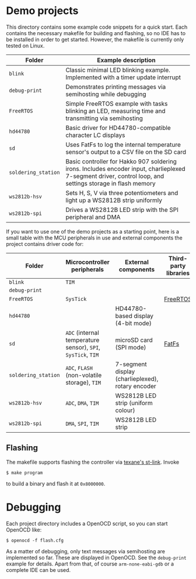 # Demo projects

This directory contains some example code snippets for a quick start. Each
contains the necessary makefile for building and flashing, so no IDE has to be
installed in order to get started. However, the makefile is currently only
tested on Linux.

| Folder              | Example description                                                                                                                                        |
| ------------------- | ---------------------------------------------------------------------------------------------------------------------------------------------------------- |
| `blink`             | Classic minimal LED blinking example. Implemented with a timer update interrupt                                                                            |
| `debug-print`       | Demonstrates printing messages via semihosting while debugging                                                                                             |
| `FreeRTOS`          | Simple FreeRTOS example with tasks blinking an LED, measuring time and transmitting via semihosting                                                        |
| `hd44780`           | Basic driver for HD44780-compatible character LC displays                                                                                                  |
| `sd`                | Uses FatFs to log the internal temperature sensor's output to a CSV file on the SD card                                                                    |
| `soldering_station` | Basic controller for Hakko 907 soldering irons. Includes encoder input, charlieplexed 7-segment driver, control loop, and settings storage in flash memory |
| `ws2812b-hsv`       | Sets H, S, V via three potentiometers and light up a WS2812B strip uniformly                                                                               |
| `ws2812b-spi`       | Drives a WS2812B LED strip with the SPI peripheral and DMA                                                                                                 |

If you want to use one of the demo projects as a starting point, here is a small
table with the MCU peripherals in use and external components the project
contains driver code for:

| Folder              | Microcontroller peripherals                                  | External components                               | Third-party libraries                              |
| ------------------- | ------------------------------------------------------------ | ------------------------------------------------- | -------------------------------------------------- |
| `blink`             | `TIM`                                                        |                                                   |                                                    |
| `debug-print`       |                                                              |                                                   |                                                    |
| `FreeRTOS`          | `SysTick`                                                    |                                                   | [FreeRTOS](https://freertos.org/)                  |
| `hd44780`           |                                                              | HD44780-based display (4-bit mode)                |                                                    |
| `sd`                | `ADC` (internal temperature sensor), `SPI`, `SysTick`, `TIM` | microSD card (SPI mode)                           | [FatFs](http://elm-chan.org/fsw/ff/00index_e.html) |
| `soldering_station` | `ADC`, `FLASH` (non-volatile storage), `TIM`                 | 7-segment display (charlieplexed), rotary encoder |                                                    |
| `ws2812b-hsv`       | `ADC`, `DMA`, `TIM`                                          | WS2812B LED strip (uniform colour)                |                                                    |
| `ws2812b-spi`       | `DMA`, `SPI`, `TIM`                                          | WS2812B LED strip                                 |                                                    |

## Flashing

The makefile supports flashing the controller via
[texane's st-link](https://github.com/texane/stlink). Invoke

```
$ make program
```

to build a binary and flash it at `0x8000000`.

# Debugging

Each project directory includes a OpenOCD script, so you can start OpenOCD like:

```
$ openocd -f flash.cfg
```

As a matter of debugging, only text messages via semihosting are implemented so
far. These are displayed in OpenOCD. See the `debug-print` example for details.
Apart from that, of course `arm-none-eabi-gdb` or a complete IDE can be used.
